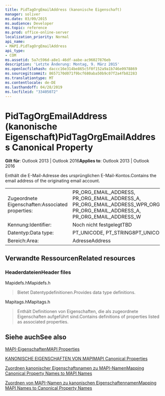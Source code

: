 ```yaml
---
title: PidTagOrgEmailAddress (kanonische Eigenschaft)
manager: soliver
ms.date: 03/09/2015
ms.audience: Developer
ms.topic: reference
ms.prod: office-online-server
localization_priority: Normal
api_name:
- MAPI.PidTagOrgEmailAddress
api_type:
- COM
ms.assetid: 5a7c596d-a8e1-46df-aabe-ac96027876eb
description: 'Letzte Änderung: Montag, 9. März 2015'
ms.openlocfilehash: daccc16e314be865c5f0f152a9a1b746e0978869
ms.sourcegitcommit: 8657170d071f9bcf680aba50b9c07f2a4fb82283
ms.translationtype: MT
ms.contentlocale: de-DE
ms.lasthandoff: 04/28/2019
ms.locfileid: "33405072"
---
```

# <a name="pidtagorgemailaddress-canonical-property"></a><span data-ttu-id="157f0-103">PidTagOrgEmailAddress (kanonische Eigenschaft)</span><span class="sxs-lookup"><span data-stu-id="157f0-103">PidTagOrgEmailAddress Canonical Property</span></span>

  
  
<span data-ttu-id="157f0-104">**Gilt für**: Outlook 2013 | Outlook 2016</span><span class="sxs-lookup"><span data-stu-id="157f0-104">**Applies to**: Outlook 2013 | Outlook 2016</span></span> 
  
<span data-ttu-id="157f0-105">Enthält die E-Mail-Adresse des ursprünglichen E-Mail-Kontos.</span><span class="sxs-lookup"><span data-stu-id="157f0-105">Contains the email address of the originating email account.</span></span>
  
|||
|:-----|:-----|
|<span data-ttu-id="157f0-106">Zugeordnete Eigenschaften:</span><span class="sxs-lookup"><span data-stu-id="157f0-106">Associated properties:</span></span>  <br/> |<span data-ttu-id="157f0-107">PR_ORG_EMAIL_ADDRESS, PR_ORG_EMAIL_ADDRESS_A, PR_ORG_EMAIL_ADDRESS_W</span><span class="sxs-lookup"><span data-stu-id="157f0-107">PR_ORG_EMAIL_ADDRESS, PR_ORG_EMAIL_ADDRESS_A, PR_ORG_EMAIL_ADDRESS_W</span></span>  <br/> |
|<span data-ttu-id="157f0-108">Kennung:</span><span class="sxs-lookup"><span data-stu-id="157f0-108">Identifier:</span></span>  <br/> |<span data-ttu-id="157f0-109">Noch nicht festgelegt</span><span class="sxs-lookup"><span data-stu-id="157f0-109">TBD</span></span>  <br/> |
|<span data-ttu-id="157f0-110">Datentyp:</span><span class="sxs-lookup"><span data-stu-id="157f0-110">Data type:</span></span>  <br/> |<span data-ttu-id="157f0-111">PT_UNICODE, PT_STRING8</span><span class="sxs-lookup"><span data-stu-id="157f0-111">PT_UNICODE, PT_STRING8</span></span>  <br/> |
|<span data-ttu-id="157f0-112">Bereich:</span><span class="sxs-lookup"><span data-stu-id="157f0-112">Area:</span></span>  <br/> |<span data-ttu-id="157f0-113">Adresse</span><span class="sxs-lookup"><span data-stu-id="157f0-113">Address</span></span>  <br/> |
   
## <a name="related-resources"></a><span data-ttu-id="157f0-114">Verwandte Ressourcen</span><span class="sxs-lookup"><span data-stu-id="157f0-114">Related resources</span></span>

### <a name="header-files"></a><span data-ttu-id="157f0-115">Headerdateien</span><span class="sxs-lookup"><span data-stu-id="157f0-115">Header files</span></span>

<span data-ttu-id="157f0-116">Mapidefs.h</span><span class="sxs-lookup"><span data-stu-id="157f0-116">Mapidefs.h</span></span>
  
> <span data-ttu-id="157f0-117">Bietet Datentypdefinitionen.</span><span class="sxs-lookup"><span data-stu-id="157f0-117">Provides data type definitions.</span></span>
    
<span data-ttu-id="157f0-118">Mapitags.h</span><span class="sxs-lookup"><span data-stu-id="157f0-118">Mapitags.h</span></span>
  
> <span data-ttu-id="157f0-119">Enthält Definitionen von Eigenschaften, die als zugeordnete Eigenschaften aufgeführt sind.</span><span class="sxs-lookup"><span data-stu-id="157f0-119">Contains definitions of properties listed as associated properties.</span></span>
    
## <a name="see-also"></a><span data-ttu-id="157f0-120">Siehe auch</span><span class="sxs-lookup"><span data-stu-id="157f0-120">See also</span></span>



[<span data-ttu-id="157f0-121">MAPI-Eigenschaften</span><span class="sxs-lookup"><span data-stu-id="157f0-121">MAPI Properties</span></span>](mapi-properties.md)
  
[<span data-ttu-id="157f0-122">KANONISCHE EIGENSCHAFTEN VON MAPI</span><span class="sxs-lookup"><span data-stu-id="157f0-122">MAPI Canonical Properties</span></span>](mapi-canonical-properties.md)
  
[<span data-ttu-id="157f0-123">Zuordnen kanonischer Eigenschaftsnamen zu MAPI-Namen</span><span class="sxs-lookup"><span data-stu-id="157f0-123">Mapping Canonical Property Names to MAPI Names</span></span>](mapping-canonical-property-names-to-mapi-names.md)
  
[<span data-ttu-id="157f0-124">Zuordnen von MAPI-Namen zu kanonischen Eigenschaftennamen</span><span class="sxs-lookup"><span data-stu-id="157f0-124">Mapping MAPI Names to Canonical Property Names</span></span>](mapping-mapi-names-to-canonical-property-names.md)

